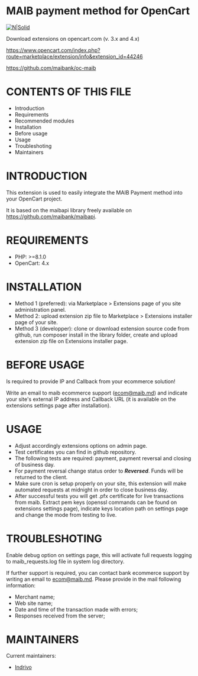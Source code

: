 # MAIB payment method for OpenCart

[![N|Solid](https://www.maib.md/images/logo.svg)](https://www.maib.md)

Download extensions on opencart.com (v. 3.x and 4.x)

https://www.opencart.com/index.php?route=marketplace/extension/info&extension_id=44246

https://github.com/maibank/oc-maib

CONTENTS OF THIS FILE
=====================

 * Introduction
 * Requirements
 * Recommended modules
 * Installation
 * Before usage
 * Usage
 * Troubleshoting
 * Maintainers


INTRODUCTION
============

This extension is used to easily integrate the MAIB Payment method into your OpenCart project.

It is based on the maibapi library freely available on https://github.com/maibank/maibapi.

REQUIREMENTS
============

 * PHP: >=8.1.0
 * OpenCart: 4.x


INSTALLATION
============

 * Method 1 (preferred): via Marketplace > Extensions page of you site administration panel.
 * Method 2: upload extension zip file to Marketplace > Extensions installer page of your site.
 * Method 3 (developper): clone or download extension source code from github, run composer install in the library folder, create and upload extension zip file on Extensions installer page. 


BEFORE USAGE
============

Is required to provide IP and Callback from your ecommerce solution!

Write an email to maib ecommerce support (ecom@maib.md) and indicate your site's external IP address and Callback URL (it is available on the extensions settings page after installation).


USAGE
=====

 * Adjust accordingly extensions options on admin page.
 * Test certificates you can find in github repository.
 * The following tests are required: payment, payment reversal and closing of business day.
 * For payment reversal change status order to ***Reversed***. Funds will be returned to the client.
 * Make sure cron is setup properly on your site, this extension will make automated requests at midnight in order to close business day.
 * After successful tests you will get .pfx certificate for live transactions from maib. Extract pem keys (openssl commands can be found on extensions settings page), indicate keys location path on settings page and change the mode from testing to live.


TROUBLESHOTING
==============

Enable debug option on settings page, this will activate full requests logging to maib_requests.log file in system log directory.

If further support is required, you can contact bank ecommerce support by writing an email to ecom@maib.md.
Please provide in the mail following information:

- Merchant name;
- Web site name;
- Date and time of the transaction made with errors;
- Responses received from the server;


MAINTAINERS
===========

Current maintainers:

 * [Indrivo](https://github.com/indrivo)
